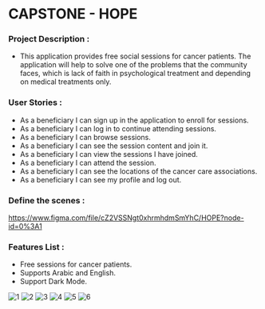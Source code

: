 # CAPSTONE - HOPE

### Project Description :

- This application provides free social sessions for cancer patients. The application will help to solve one of the problems that the community faces, which is lack of faith in psychological treatment and depending on medical treatments only. 

### User Stories :

- As a beneficiary I can sign up in the application to enroll for sessions.
- As a beneficiary I can log in to continue attending sessions.
- As a beneficiary I can browse sessions.
- As a beneficiary I can see the session content and join it.
- As a beneficiary I can view the sessions I have joined.
- As a beneficiary I can attend the session.
- As a beneficiary I can see the locations of the cancer care associations.
- As a beneficiary I can see my profile and log out.




### Define the scenes :

https://www.figma.com/file/cZ2VSSNgt0xhrmhdmSmYhC/HOPE?node-id=0%3A1

### Features List :

- Free sessions for cancer patients.
- Supports Arabic and English.
- Support Dark Mode.


![1](https://user-images.githubusercontent.com/91872065/150089201-aad4f86a-9042-4b7d-81dc-1dbf9a84403e.png) ![2](https://user-images.githubusercontent.com/91872065/150089187-166b7d82-20ba-45d2-8c55-0049ffb37154.png) ![3](https://user-images.githubusercontent.com/91872065/150089215-5832b955-cce1-4fcb-9ef9-5d2d740ca5c2.png)
![4](https://user-images.githubusercontent.com/91872065/150089213-9fb0c101-0ffd-409f-8517-97bae1a4faf5.png) ![5](https://user-images.githubusercontent.com/91872065/150089210-7745f12c-6bd9-49c4-af17-9ccc1a3a2306.png) ![6](https://user-images.githubusercontent.com/91872065/150089206-9d11fd6b-568d-4298-b05b-9bfa4674d9e5.png)
